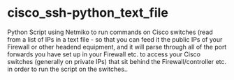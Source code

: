 # cisco_ssh-python_text_file
Python Script using Netmiko to run commands on Cisco switches (read from a list of IPs in a text file - so that you can feed it the public IPs of your Firewall or other headend equipment, and it will parse through all of the port forwards you have set up in your Firewall etc. to access your Cisco switches (generally on private IPs) that sit behind the Firewall/controller etc. in order to run the script on the switches..

